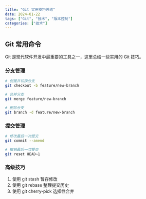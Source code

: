 ```yaml
---
title: "Git 实用技巧总结"
date: 2024-01-22
tags: ["Git", "技术", "版本控制"]
categories: ["技术"]
---
```


## Git 常用命令

Git 是现代软件开发中最重要的工具之一，这里总结一些实用的 Git 技巧。

### 分支管理

```bash
# 创建并切换分支
git checkout -b feature/new-branch

# 合并分支
git merge feature/new-branch

# 删除分支
git branch -d feature/new-branch
```

### 提交管理

```bash
# 修改最后一次提交
git commit --amend

# 撤销最后一次提交
git reset HEAD~1
```

### 高级技巧

1. 使用 git stash 暂存修改
2. 使用 git rebase 整理提交历史
3. 使用 git cherry-pick 选择性合并 